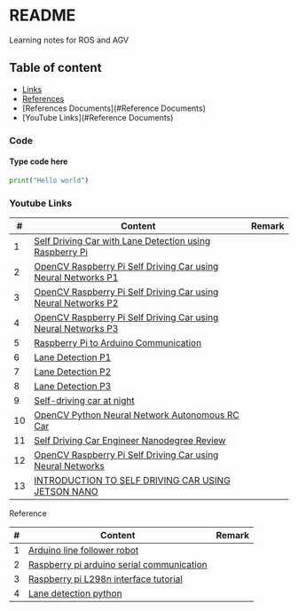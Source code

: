 # README
Learning notes for ROS and AGV

[//]: # (By Gary Lam | May, 2021)


## Table of content
* [Links](###Links)
* [References](#Reference)
* [References Documents](#Reference Documents)
* [YouTube Links](#Reference Documents)





### Code
#### Type code here

  ```python
  print("Hello world")
  ```


### Youtube Links
|#|Content|Remark|
|---|----|-----|
|1|[Self Driving Car with Lane Detection using Raspberry Pi][y1]||
|2|[OpenCV Raspberry Pi Self Driving Car using Neural Networks P1][y2]||
|3|[OpenCV Raspberry Pi Self Driving Car using Neural Networks P2][y3]||
|4|[OpenCV Raspberry Pi Self Driving Car using Neural Networks P3][y4]||
|5|[Raspberry Pi to Arduino Communication][y5]||
|6|[Lane Detection P1][y6]||
|7|[Lane Detection P2][y7]||
|8|[Lane Detection P3][y8]||
|9|[Self-driving car at night][y9]||
|10|[OpenCV Python Neural Network Autonomous RC Car][y10]||
|11|[Self Driving Car Engineer Nanodegree Review][y11]||
|12|[OpenCV Raspberry Pi Self Driving Car using Neural Networks][y12]||
|13|[INTRODUCTION TO SELF DRIVING CAR USING JETSON NANO][y13]||


Reference

|#|Content|Remark|
|---|----|-----|
|1|[Arduino line follower robot][d1]||
|2|[Raspberry pi arduino serial communication][d2]||
|3|[Raspberry pi L298n interface tutorial][d3]||
|4|[Lane detection python][d4]||




[y1]: https://www.youtube.com/watch?v=aXqoPiMPhDw&list=PLMoSUbG1Q_r_wT0Ac7rOlhlwq9VsZDA0b
[y2]: https://www.youtube.com/watch?v=_wi2L-KrGqk
[y3]: https://www.youtube.com/watch?v=57SODsvC9PU
[y4]: https://www.youtube.com/watch?v=qa2wyaC7-ok
[y5]: https://www.youtube.com/watch?v=me7mhrRbspk
[y6]: https://www.youtube.com/watch?v=aXqoPiMPhDw&list=PLMoSUbG1Q_r_wT0Ac7rOlhlwq9VsZDA0b
[y7]: https://www.youtube.com/watch?v=Xr0_vScJD8o
[y8]: https://www.youtube.com/watch?v=BBwEF6WBUQs
[y9]: https://www.youtube.com/watch?v=61yy1GvdOKQ
[y10]: https://www.youtube.com/watch?v=BBwEF6WBUQs
[y11]: https://www.youtube.com/watch?v=0js1Mr6hi2U
[y12]: https://www.youtube.com/watch?v=_wi2L-KrGqk
[y13]: https://www.youtube.com/watch?v=syphzPxnozA


[d1]: https://www.electronicshub.org/arduino-line-follower-robot/
[d2]: https://roboticsbackend.com/raspberry-pi-arduino-serial-communication/
[d3]: https://www.electronicshub.org/raspberry-pi-l298n-interface-tutorial-control-dc-motor-l298n-raspberry-pi/
[d4]: https://github.com/papiot/lane-detection-python

